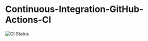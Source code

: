 # Continuous-Integration-GitHub-Actions-CI
![CI Status](https://github.com/bitebitbytebeta/Continuous-Integration-GitHub-Actions-CI/actions/workflows/main.yml/badge.svg)

